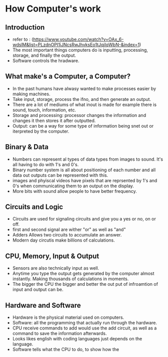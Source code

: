 # How Computer's work

## Introduction
- refer to : (https://www.youtube.com/watch?v=OAx_6-wdslM&list=PLzdnOPI1iJNcsRwJhvksEo1tJqjIqWbN-&index=1)
- The most important things computers do is inputting, processing, storage, and finally the output. 
- Software controls the hradware. 

## What make's a Computer, a Computer? 
- In the past humans have alwasy wanted to make processes easier by making machines. 
- Take input, storage, process the ifno, and then generate an output. 
- There are a lot of mediums of what inout is made for example there is sound, touch, information, etc. 
- Storage and processing: processor changes the information and changes it then stores it after outputted. 
- Output: can be a way for some type of information being snet out or iterpreted by the computer. 

## Binary & Data
- Numbers can represent al types of data types from images to sound. It's all having to do with 1's and 0's. 
- Binary number system is all about positioning of each number and all data out outputs can be represented with this. 
- images and phyiscal videos have pixels that are reprsented by 1's and 0's when communicating them to an output on the display. 
- More bits with sound allow people to have better frequency. 

## Circuits and Logic
- Circuits are used for signaling circuits and give you a yes or no, on or off. 
- first and second signal are wither "or" as well as "and"
- Adders Allows two circuits to accumulate an answer. 
- Modern day circutis make billions of calculations. 

## CPU, Memory, Input & Output
- Sensors are also technically input as well. 
- Anytime you type the output gets generated by the computer almost instantly. Making thousands of calculations in moments. 
- The bigger the CPU the bigger and better the out put of infroamtion of input and output can be.

## Hardware and Software 
- Hardware is the physical material used on computers. 
- Software: all the programming that actually run through the hardware. 
- CPU receive commands to add would use the add circuit, as well as a command to save the information afterwards. 
- Looks likes english with coding languages just depends on the language. 
- Software tells what the CPU to do, to show how the 